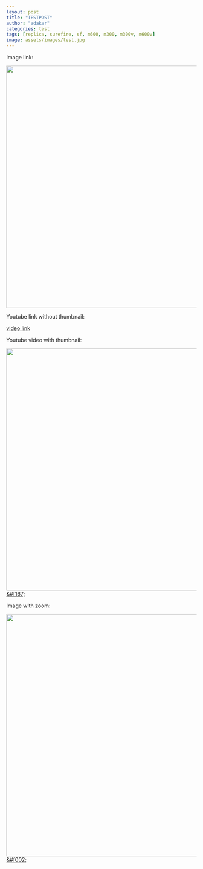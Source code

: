 ```yaml
---
layout: post
title: "TESTPOST"
author: "adakar"
categories: test
tags: [replica, surefire, sf, m600, m300, m300v, m600v]
image: assets/images/test.jpg
---
```


Image link:

[<img class="magnify" src="{{site.baseurl}}assets/images/PeltorWiring.png" width="640"/>]({{site.baseurl}}assets/images/PeltorWiring.png)


Youtube link without thumbnail:

[video link](https://youtu.be/aowfiOAUJhY)

Youtube video with thumbnail:
<div class="video-thumbnail">
  <a href="https://youtu.be/aowfiOAUJhY">
	<img src="https://i.ytimg.com/vi/aowfiOAUJhY/sddefault.jpg" width="640"/>
	<div class="video-thumbnail-centered">&#f167;</div>
  </a>
</div>

Image with zoom:

<div class="image-thumbnail">
	<a href="https://i.ytimg.com/vi/aowfiOAUJhY/sddefault.jpg">
		<img src="https://i.ytimg.com/vi/aowfiOAUJhY/sddefault.jpg" width="640"/>
		<div class="image-thumbnail-centered">&#f002;</div>
	</a>
</div>